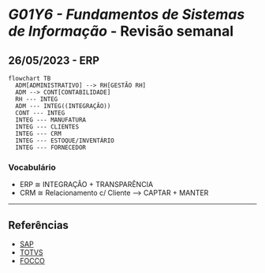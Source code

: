 # _G01Y6 - Fundamentos de Sistemas de Informação_ - Revisão semanal

## 26/05/2023 - ERP

```mermaid
flowchart TB
  ADM[ADMINISTRATIVO] --> RH[GESTÃO RH]
  ADM --> CONT[CONTABILIDADE]
  RH --- INTEG
  ADM --- INTEG((INTEGRAÇÃO))
  CONT --- INTEG
  INTEG --- MANUFATURA
  INTEG --- CLIENTES
  INTEG --- CRM
  INTEG --- ESTOQUE/INVENTÁRIO
  INTEG --- FORNECEDOR
```
### Vocabulário
- ERP ≅ INTEGRAÇÂO + TRANSPARÊNCIA
- CRM ≅ Relacionamento c/ Cliente --> CAPTAR + MANTER

---
## Referências
- [SAP](https://www.sap.com/brazil/products/erp/what-is-sap-erp.html)
- [TOTVS](https://www.totvs.com/sistema-de-gestao/)
- [FOCCO](https://foccoerp.com.br/)
